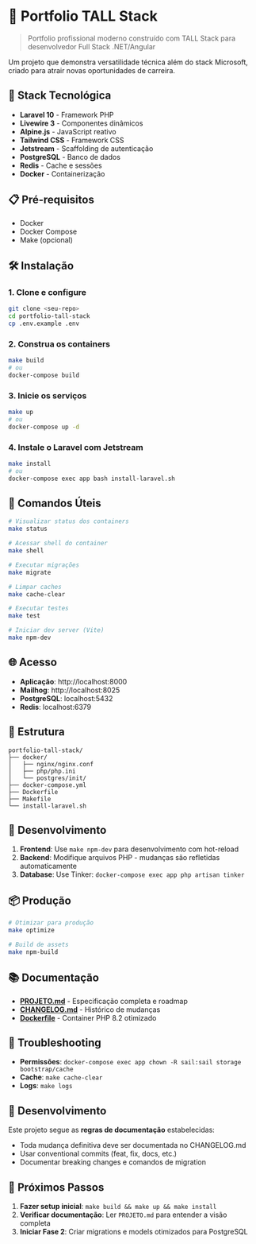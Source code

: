 # 🚀 Portfolio TALL Stack

> Portfolio profissional moderno construído com TALL Stack para desenvolvedor Full Stack .NET/Angular

Um projeto que demonstra versatilidade técnica além do stack Microsoft, criado para atrair novas oportunidades de carreira.

## 🚀 Stack Tecnológica

- **Laravel 10** - Framework PHP
- **Livewire 3** - Componentes dinâmicos
- **Alpine.js** - JavaScript reativo
- **Tailwind CSS** - Framework CSS
- **Jetstream** - Scaffolding de autenticação
- **PostgreSQL** - Banco de dados
- **Redis** - Cache e sessões
- **Docker** - Containerização

## 📋 Pré-requisitos

- Docker
- Docker Compose
- Make (opcional)

## 🛠️ Instalação

### 1. Clone e configure

```bash
git clone <seu-repo>
cd portfolio-tall-stack
cp .env.example .env
```

### 2. Construa os containers

```bash
make build
# ou
docker-compose build
```

### 3. Inicie os serviços

```bash
make up
# ou
docker-compose up -d
```

### 4. Instale o Laravel com Jetstream

```bash
make install
# ou
docker-compose exec app bash install-laravel.sh
```

## 🎯 Comandos Úteis

```bash
# Visualizar status dos containers
make status

# Acessar shell do container
make shell

# Executar migrações
make migrate

# Limpar caches
make cache-clear

# Executar testes
make test

# Iniciar dev server (Vite)
make npm-dev
```

## 🌐 Acesso

- **Aplicação**: http://localhost:8000
- **Mailhog**: http://localhost:8025
- **PostgreSQL**: localhost:5432
- **Redis**: localhost:6379

## 📁 Estrutura

```
portfolio-tall-stack/
├── docker/
│   ├── nginx/nginx.conf
│   ├── php/php.ini
│   └── postgres/init/
├── docker-compose.yml
├── Dockerfile
├── Makefile
└── install-laravel.sh
```

## 🔧 Desenvolvimento

1. **Frontend**: Use `make npm-dev` para desenvolvimento com hot-reload
2. **Backend**: Modifique arquivos PHP - mudanças são refletidas automaticamente
3. **Database**: Use Tinker: `docker-compose exec app php artisan tinker`

## 📦 Produção

```bash
# Otimizar para produção
make optimize

# Build de assets
make npm-build
```

## 📚 Documentação

- **[PROJETO.md](PROJETO.md)** - Especificação completa e roadmap
- **[CHANGELOG.md](CHANGELOG.md)** - Histórico de mudanças
- **[Dockerfile](Dockerfile)** - Container PHP 8.2 otimizado

## 🐛 Troubleshooting

- **Permissões**: `docker-compose exec app chown -R sail:sail storage bootstrap/cache`
- **Cache**: `make cache-clear`
- **Logs**: `make logs`

## 🤝 Desenvolvimento

Este projeto segue as **regras de documentação** estabelecidas:
- Toda mudança definitiva deve ser documentada no CHANGELOG.md
- Usar conventional commits (feat, fix, docs, etc.)
- Documentar breaking changes e comandos de migration

## 🎯 Próximos Passos

1. **Fazer setup inicial**: `make build && make up && make install`
2. **Verificar documentação**: Ler `PROJETO.md` para entender a visão completa
3. **Iniciar Fase 2**: Criar migrations e models otimizados para PostgreSQL